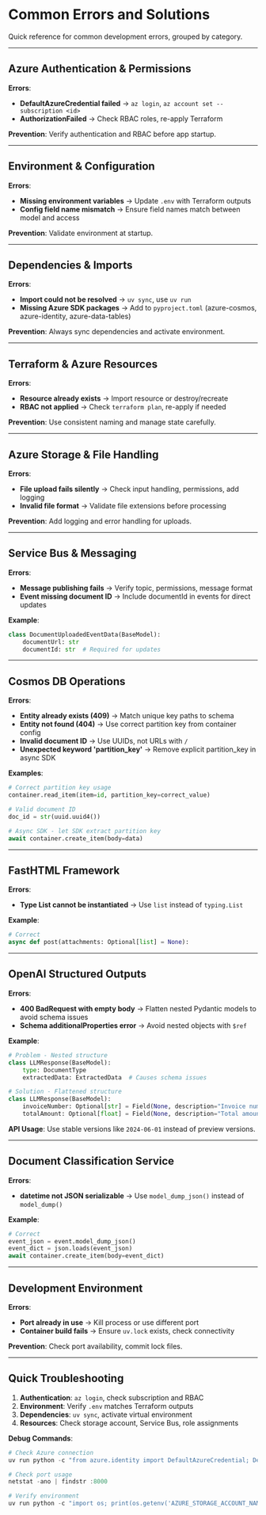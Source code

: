 # Common Errors and Solutions

Quick reference for common development errors, grouped by category.

---

## Azure Authentication & Permissions

**Errors**:
- **DefaultAzureCredential failed** → `az login`, `az account set --subscription <id>`
- **AuthorizationFailed** → Check RBAC roles, re-apply Terraform

**Prevention**: Verify authentication and RBAC before app startup.

---

## Environment & Configuration

**Errors**:
- **Missing environment variables** → Update `.env` with Terraform outputs
- **Config field name mismatch** → Ensure field names match between model and access

**Prevention**: Validate environment at startup.

---

## Dependencies & Imports

**Errors**:
- **Import could not be resolved** → `uv sync`, use `uv run`
- **Missing Azure SDK packages** → Add to `pyproject.toml` (azure-cosmos, azure-identity, azure-data-tables)

**Prevention**: Always sync dependencies and activate environment.

---

## Terraform & Azure Resources

**Errors**:
- **Resource already exists** → Import resource or destroy/recreate
- **RBAC not applied** → Check `terraform plan`, re-apply if needed

**Prevention**: Use consistent naming and manage state carefully.

---

## Azure Storage & File Handling

**Errors**:
- **File upload fails silently** → Check input handling, permissions, add logging
- **Invalid file format** → Validate file extensions before processing

**Prevention**: Add logging and error handling for uploads.

---

## Service Bus & Messaging

**Errors**:
- **Message publishing fails** → Verify topic, permissions, message format
- **Event missing document ID** → Include documentId in events for direct updates

**Example**:
```python
class DocumentUploadedEventData(BaseModel):
    documentUrl: str
    documentId: str  # Required for updates
```

---

## Cosmos DB Operations

**Errors**:
- **Entity already exists (409)** → Match unique key paths to schema
- **Entity not found (404)** → Use correct partition key from container config
- **Invalid document ID** → Use UUIDs, not URLs with `/`
- **Unexpected keyword 'partition_key'** → Remove explicit partition_key in async SDK

**Examples**:
```python
# Correct partition key usage
container.read_item(item=id, partition_key=correct_value)

# Valid document ID
doc_id = str(uuid.uuid4())

# Async SDK - let SDK extract partition key
await container.create_item(body=data)
```

---

## FastHTML Framework

**Errors**:
- **Type List cannot be instantiated** → Use `list` instead of `typing.List`

**Example**:
```python
# Correct
async def post(attachments: Optional[list] = None):
```

---

## OpenAI Structured Outputs

**Errors**:
- **400 BadRequest with empty body** → Flatten nested Pydantic models to avoid schema issues
- **Schema additionalProperties error** → Avoid nested objects with `$ref`

**Example**:
```python
# Problem - Nested structure
class LLMResponse(BaseModel):
    type: DocumentType
    extractedData: ExtractedData  # Causes schema issues

# Solution - Flattened structure
class LLMResponse(BaseModel):
    invoiceNumber: Optional[str] = Field(None, description="Invoice number")
    totalAmount: Optional[float] = Field(None, description="Total amount")
```

**API Usage**: Use stable versions like `2024-06-01` instead of preview versions.

---

## Document Classification Service

**Errors**:
- **datetime not JSON serializable** → Use `model_dump_json()` instead of `model_dump()`

**Example**:
```python
# Correct
event_json = event.model_dump_json()
event_dict = json.loads(event_json)
await container.create_item(body=event_dict)
```

---

## Development Environment

**Errors**:
- **Port already in use** → Kill process or use different port
- **Container build fails** → Ensure `uv.lock` exists, check connectivity

**Prevention**: Check port availability, commit lock files.

---

## Quick Troubleshooting

1. **Authentication**: `az login`, check subscription and RBAC
2. **Environment**: Verify `.env` matches Terraform outputs
3. **Dependencies**: `uv sync`, activate virtual environment
4. **Resources**: Check storage account, Service Bus, role assignments

**Debug Commands**:
```powershell
# Check Azure connection
uv run python -c "from azure.identity import DefaultAzureCredential; DefaultAzureCredential().get_token('https://storage.azure.com/.default')"

# Check port usage
netstat -ano | findstr :8000

# Verify environment
uv run python -c "import os; print(os.getenv('AZURE_STORAGE_ACCOUNT_NAME'))"
```
